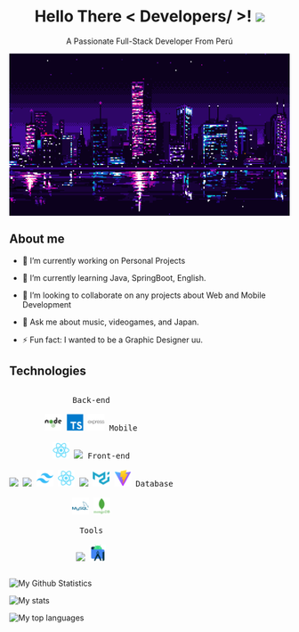 <h1 align='center'> Hello There < Developers/ >! <img src = "https://raw.githubusercontent.com/MartinHeinz/MartinHeinz/master/wave.gif" width = 30px> </h1>

<p align='center'>A Passionate Full-Stack Developer From Perú<p/>

<p align='center'>
  <img align='center' src="https://github.com/AngelSvX/AngelSvX/blob/main/7her4ja.gif?raw=true"/>
</p>

<h2>About me</h2>

- 🔭 I’m currently working on Personal Projects
  
- 🌱 I’m currently learning Java, SpringBoot, English.
  
- 👯 I’m looking to collaborate on any projects about Web and Mobile Development
  
- 💬 Ask me about music, videogames, and Japan.
  
- ⚡ Fun fact: I wanted to be a Graphic Designer uu.

<h2>Technologies</h2>

<p style="display: inline-block;" align="center">
  <kbd>
    <kbd>Back-end</kbd>
    <br>
    <br>
    <img width="30px" src="https://raw.githubusercontent.com/devicons/devicon/ca28c779441053191ff11710fe24a9e6c23690d6/icons/nodejs/nodejs-original-wordmark.svg" />
    <img width="30px" src="https://raw.githubusercontent.com/devicons/devicon/ca28c779441053191ff11710fe24a9e6c23690d6/icons/typescript/typescript-plain.svg" />
    <img width="30px" src="https://raw.githubusercontent.com/devicons/devicon/ca28c779441053191ff11710fe24a9e6c23690d6/icons/express/express-original-wordmark.svg" />
  </kbd>
   <kbd>
    <kbd>Mobile</kbd>
    <br>
    <br>
    <img width="30px" src="https://raw.githubusercontent.com/devicons/devicon/ca28c779441053191ff11710fe24a9e6c23690d6/icons/react/react-original.svg" />
    <img width="30px" src="https://cdn.jsdelivr.net/gh/devicons/devicon/icons/flutter/flutter-plain.svg" />
  </kbd>
  <kbd>
    <kbd>Front-end</kbd>
    <br>
    <br>
    <img width="30px" src="https://cdn.jsdelivr.net/gh/devicons/devicon/icons/html5/html5-original.svg" /> 
    <img width="30px" src="https://cdn.jsdelivr.net/gh/devicons/devicon/icons/css3/css3-plain.svg" /> 
    <img width="30px" src="https://raw.githubusercontent.com/devicons/devicon/ca28c779441053191ff11710fe24a9e6c23690d6/icons/tailwindcss/tailwindcss-original.svg" />
    <img width="30px" src="https://raw.githubusercontent.com/devicons/devicon/ca28c779441053191ff11710fe24a9e6c23690d6/icons/react/react-original.svg" />
    <img width="30px" src="https://cdn.jsdelivr.net/gh/devicons/devicon/icons/javascript/javascript-original.svg" />
    <img width="30px" src="https://raw.githubusercontent.com/devicons/devicon/ca28c779441053191ff11710fe24a9e6c23690d6/icons/materialui/materialui-plain.svg"/>
        <img width="30px" src="https://raw.githubusercontent.com/devicons/devicon/ca28c779441053191ff11710fe24a9e6c23690d6/icons/vitejs/vitejs-original.svg
        "/>
  </kbd>
  <kbd>
    <kbd>Database</kbd>
    <br>
    <br>
    <img width="30px" src="https://raw.githubusercontent.com/devicons/devicon/ca28c779441053191ff11710fe24a9e6c23690d6/icons/mysql/mysql-plain-wordmark.svg" />
    <img width="30px" src="https://raw.githubusercontent.com/devicons/devicon/ca28c779441053191ff11710fe24a9e6c23690d6/icons/mongodb/mongodb-plain-wordmark.svg" />
  </kbd>
  <br>
  <br>
  <kbd>
    <kbd>Tools</kbd>
    <br>
    <br>
    <img width="30px" src="https://cdn.jsdelivr.net/gh/devicons/devicon/icons/vscode/vscode-original.svg" />
    <img width="30px" src="https://raw.githubusercontent.com/devicons/devicon/ca28c779441053191ff11710fe24a9e6c23690d6/icons/androidstudio/androidstudio-original.svg" />
  </kbd>
</p>

![My Github Statistics](https://github-readme-stats.vercel.app/api?username=AngelSvX&show_icons=true&theme=tokyonight)
<br/>

![My stats](https://github-readme-streak-stats.herokuapp.com/?user=AngelSvX&theme=tokyonight)
<br/>

![My top languages](https://github-readme-stats.vercel.app/api/top-langs/?username=AngelSvX&theme=tokyonight)
